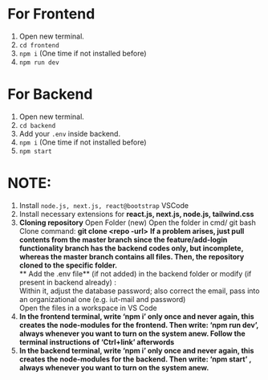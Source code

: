 # For Frontend
1. Open new terminal.
2. ```cd frontend```
3. ```npm i``` (One time if not installed before)
4. ```npm run dev```

# For Backend
1. Open new terminal.
2. ```cd backend```
3. Add your `.env` inside backend.
4. ```npm i``` (One time if not installed before)
5. ```npm start```

# NOTE:
1. Install ```node.js, next.js, react@bootstrap``` VSCode
2. Install necessary extensions for **react.js, next.js, node.js, tailwind.css**
3. **Cloning repository**
Open Folder (new)
Open the folder in cmd/ git bash
Clone command:  **git clone <repo -url>**
**If a problem arises, just pull contents from the master branch since the feature/add-login functionality branch has the backend codes only, but incomplete, whereas the master branch contains all files.
Then, the repository cloned to the specific folder.** <br>
** Add the .env file** (if not added) in the backend folder or modify (if present in backend already) : <br> Within it, adjust the database password; also correct the email, pass into an organizational one (e.g. iut-mail and password) <br>
Open the files in a workspace in VS Code <br>
4. **In the frontend terminal, write ‘npm i’ only once and never again, this creates the node-modules for the frontend. Then write: ‘npm run dev’, always whenever you want to turn on the system anew. 
Follow the terminal instructions of ‘Ctrl+link’ afterwords**
5. **In the backend terminal, write ‘npm i’ only once and never again, this creates the node-modules for the backend. Then write: ‘npm start’ , always whenever you want to turn on the system anew.**
